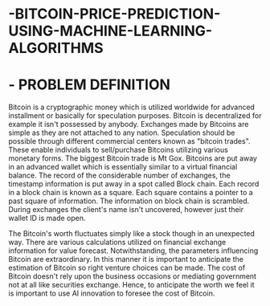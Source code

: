 # -BITCOIN-PRICE-PREDICTION-USING-MACHINE-LEARNING-ALGORITHMS

# - PROBLEM DEFINITION

Bitcoin is a cryptographic money which is utilized worldwide for advanced installment or basically for speculation purposes. Bitcoin is decentralized for example it isn't possessed by anybody. Exchanges made by Bitcoins are simple as they are not attached to any nation. Speculation should be possible through different commercial centers known as "bitcoin trades". These enable individuals to sell/purchase Bitcoins utilizing various monetary forms. The biggest Bitcoin trade is Mt Gox. Bitcoins are put away in an advanced wallet which is essentially similar to a virtual financial balance. The record of the considerable number of exchanges, the timestamp information is put away in a spot called Block chain. Each record in a block chain is known as a square. Each square contains a pointer to a past square of information. The information on block chain is scrambled. During exchanges the client's name isn't uncovered, however just their wallet ID is made open.


The Bitcoin's worth fluctuates simply like a stock though in an unexpected way. There are various calculations utilized on financial exchange information for value forecast. Notwithstanding, the parameters influencing Bitcoin are extraordinary. In this manner it is important to anticipate the estimation of Bitcoin so right venture choices can be made. The cost of Bitcoin doesn't rely upon the business occasions or mediating government not at all like securities exchange. Hence, to anticipate the worth we feel it is important to use AI innovation to foresee the cost of Bitcoin.

